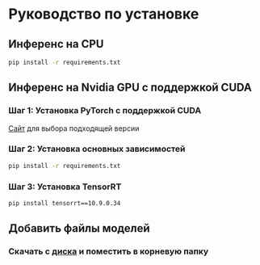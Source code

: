 # Руководство по установке


## Инференс на CPU

```bash
pip install -r requirements.txt
```

## Инференс на Nvidia GPU с поддержкой CUDA

### Шаг 1: Установка PyTorch с поддержкой CUDA
[Сайт](https://pytorch.org/get-started/locally/) для выбора подходящей версии

### Шаг 2: Установка основных зависимостей
```bash
pip install -r requirements.txt
```

### Шаг 3: Установка TensorRT
```bash
pip install tensorrt==10.9.0.34
```

## Добавить файлы моделей
### Скачать с [диска](https://disk.yandex.ru/d/zJ4diDJb1B2yVA) и  поместить в корневую папку